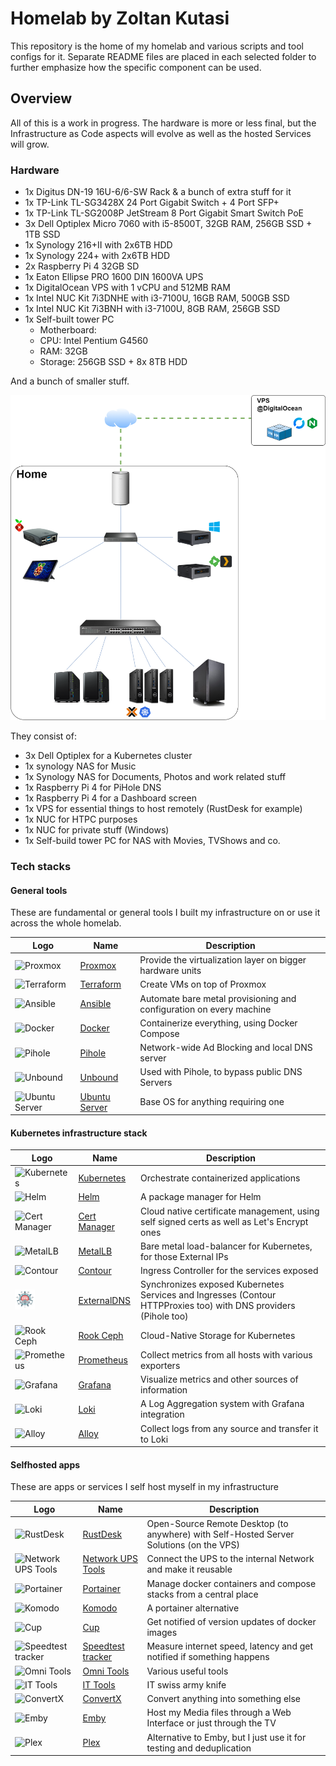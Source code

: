 # Homelab by Zoltan Kutasi

This repository is the home of my homelab and various scripts and tool configs for it.
Separate README files are placed in each selected folder to further emphasize how the specific component can be used.

## Overview

All of this is a work in progress. The hardware is more or less final,
but the Infrastructure as Code aspects will evolve as well as the hosted Services will grow.

### Hardware

- 1x Digitus DN-19 16U-6/6-SW Rack & a bunch of extra stuff for it
- 1x TP-Link TL-SG3428X 24 Port Gigabit Switch + 4 Port SFP+
- 1x TP-Link TL-SG2008P JetStream 8 Port Gigabit Smart Switch PoE
- 3x Dell Optiplex Micro 7060 with i5-8500T, 32GB RAM, 256GB SSD + 1TB SSD
- 1x Synology 216+II with 2x6TB HDD
- 1x Synology 224+ with 2x6TB HDD
- 2x Raspberry Pi 4 32GB SD
- 1x Eaton Ellipse PRO 1600 DIN 1600VA UPS
- 1x DigitalOcean VPS with 1 vCPU and 512MB RAM
- 1x Intel NUC Kit 7i3DNHE with i3-7100U, 16GB RAM, 500GB SSD
- 1x Intel NUC Kit 7i3BNH with i3-7100U, 8GB RAM, 256GB SSD
- 1x Self-built tower PC
  - Motherboard:
  - CPU: Intel Pentium G4560
  - RAM: 32GB
  - Storage: 256GB SSD + 8x 8TB HDD

And a bunch of smaller stuff.

![Architecture](architecture.drawio.png)

They consist of:

- 3x Dell Optiplex for a Kubernetes cluster
- 1x synology NAS for Music
- 1x Synology NAS for Documents, Photos and work related stuff
- 1x Raspberry Pi 4 for PiHole DNS
- 1x Raspberry Pi 4 for a Dashboard screen
- 1x VPS for essential things to host remotely (RustDesk for example)
- 1x NUC for HTPC purposes
- 1x NUC for private stuff (Windows)
- 1x Self-build tower PC for NAS with Movies, TVShows and co.

### Tech stacks

#### General tools

These are fundamental or general tools I built my infrastructure on or use it across the whole homelab.

| Logo | Name | Description |
|------|------|-------------|
| <img width="32" src="https://cdn.jsdelivr.net/gh/selfhst/icons/svg/proxmox.svg" alt="Proxmox"> | [Proxmox](https://www.proxmox.com) | Provide the virtualization layer on bigger hardware units |
| <img width="32" src="https://cdn.jsdelivr.net/gh/selfhst/icons/svg/hashicorp-terraform.svg" alt="Terraform"> | [Terraform](https://developer.hashicorp.com/terraform) | Create VMs on top of Proxmox |
| <img width="32" src="https://cdn.jsdelivr.net/gh/selfhst/icons/svg/ansible.svg" alt="Ansible"> | [Ansible](https://www.ansible.com) | Automate bare metal provisioning and configuration on every machine |
| <img width="32" src="https://cdn.jsdelivr.net/gh/selfhst/icons/svg/docker.svg" alt="Docker"> | [Docker](https://www.docker.com/) | Containerize everything, using Docker Compose |
| <img width="32" src="https://cdn.jsdelivr.net/gh/selfhst/icons/svg/pi-hole.svg" alt="Pihole"> | [Pihole](https://pi-hole.net/) | Network-wide Ad Blocking and local DNS server |
| <img width="32" src="https://cdn.jsdelivr.net/gh/selfhst/icons/svg/unbound.svg" alt="Unbound"> | [Unbound](https://www.nlnetlabs.nl/projects/unbound/about/) | Used with Pihole, to bypass public DNS Servers |
| <img width="32" src="https://cdn.jsdelivr.net/gh/selfhst/icons/svg/ubuntu.svg" alt="Ubuntu Server"> | [Ubuntu Server](https://ubuntu.com/server) | Base OS for anything requiring one |

#### Kubernetes infrastructure stack

| Logo | Name | Description |
|------|------|-------------|
| <img width="32" src="https://cdn.jsdelivr.net/gh/selfhst/icons/svg/kubernetes.svg" alt="Kubernetes"> | [Kubernetes](https://kubernetes.io/) | Orchestrate containerized applications |
| <img width="32" src="https://cdn.jsdelivr.net/gh/selfhst/icons/svg/helm.svg" alt="Helm"> | [Helm](https://helm.sh/) | A package manager for Helm |
| <img width="32" src="https://github.com/jetstack/cert-manager/raw/master/logo/logo.png" alt="Cert Manager"> | [Cert Manager](https://cert-manager.io/) | Cloud native certificate management, using self signed certs as well as Let's Encrypt ones |
| <img width="32" src="https://avatars.githubusercontent.com/u/60239468?s=200&v=4" alt="MetalLB"> | [MetalLB](https://metallb.io/) | Bare metal load-balancer for Kubernetes, for those External IPs |
| <img width="32" src="https://avatars.githubusercontent.com/u/54918165?s=200&v=4" alt="Contour"> | [Contour](https://projectcontour.io/) | Ingress Controller for the services exposed |
| <img width="32" src="https://github.com/kubernetes-sigs/external-dns/raw/master/docs/img/external-dns.png" alt="ExternalDNS"> | [ExternalDNS](https://github.com/kubernetes-sigs/external-dns) | Synchronizes exposed Kubernetes Services and Ingresses (Contour HTTPProxies too) with DNS providers (Pihole too) |
| <img width="32" src="https://raw.githubusercontent.com/rook/artwork/master/logo/blue.svg" alt="Rook Ceph"> | [Rook Ceph](https://rook.io) | Cloud-Native Storage for Kubernetes |
| <img width="32" src="https://cdn.jsdelivr.net/gh/selfhst/icons/svg/prometheus.svg" alt="Prometheus"> | [Prometheus](https://prometheus.io) | Collect metrics from all hosts with various exporters |
| <img width="32" src="https://cdn.jsdelivr.net/gh/selfhst/icons/svg/grafana.svg" alt="Grafana"> | [Grafana](https://grafana.com) | Visualize metrics and other sources of information |
| <img width="32" src="https://cdn.jsdelivr.net/gh/selfhst/icons/svg/loki.svg" alt="Loki"> | [Loki](https://grafana.com/oss/loki/) | A Log Aggregation system with Grafana integration |
| <img width="32" src="https://cdn.jsdelivr.net/gh/selfhst/icons/svg/grafana-alloy.svg" alt="Alloy"> | [Alloy](https://grafana.com/docs/alloy/latest/) | Collect logs from any source and transfer it to Loki |

#### Selfhosted apps

These are apps or services I self host myself in my infrastructure

| Logo | Name | Description |
|------|------|-------------|
| <img width="32" src="https://cdn.jsdelivr.net/gh/selfhst/icons/svg/rustdesk.svg" alt="RustDesk"> | [RustDesk](https://rustdesk.com/) | Open-Source Remote Desktop (to anywhere) with Self-Hosted Server Solutions (on the VPS) |
| <img width="32" src="https://cdn.jsdelivr.net/gh/selfhst/icons/svg/network-ups-tools.svg" alt="Network UPS Tools"> | [Network UPS Tools](https://networkupstools.org/) | Connect the UPS to the internal Network and make it reusable |
| <img width="32" src="https://cdn.jsdelivr.net/gh/selfhst/icons/svg/portainer.svg" alt="Portainer"> | [Portainer](https://www.portainer.io/) | Manage docker containers and compose stacks from a central place |
| <img width="32" src="https://cdn.jsdelivr.net/gh/selfhst/icons/svg/komodo.svg" alt="Komodo"> | [Komodo](https://komo.do/) | A portainer alternative |
| <img width="32" src="https://cdn.jsdelivr.net/gh/selfhst/icons/svg/cup-updates.svg" alt="Cup"> | [Cup](https://cup.sergi0g.dev) | Get notified of version updates of docker images |
| <img width="32" src="https://cdn.jsdelivr.net/gh/selfhst/icons/svg/speedtest-tracker.svg" alt="Speedtest tracker"> | [Speedtest tracker](https://github.com/alexjustesen/speedtest-tracker) | Measure internet speed, latency and get notified if something happens |
| <img width="32" src="https://cdn.jsdelivr.net/gh/selfhst/icons/svg/omnitools.svg" alt="Omni Tools"> | [Omni Tools](https://github.com/iib0011/omni-tools) | Various useful tools |
| <img width="32" src="https://cdn.jsdelivr.net/gh/selfhst/icons/svg/it-tools.svg" alt="IT Tools"> | [IT Tools](https://github.com/CorentinTh/it-tools) | IT swiss army knife |
| <img width="32" src="https://cdn.jsdelivr.net/gh/selfhst/icons/png/convertx.png" alt="ConvertX"> | [ConvertX](https://github.com/C4illin/ConvertX) | Convert anything into something else |
| <img width="32" src="https://cdn.jsdelivr.net/gh/selfhst/icons/png/emby.png" alt="Emby"> | [Emby](https://emby.media/) | Host my Media files through a Web Interface or just through the TV |
| <img width="32" src="https://cdn.jsdelivr.net/gh/selfhst/icons/png/plex.png" alt="Plex"> | [Plex](https://www.plex.tv/) | Alternative to Emby, but I just use it for testing and deduplication |
